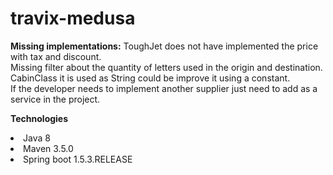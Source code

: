 # travix-medusa

<strong>Missing implementations:</strong>
  ToughJet does not have implemented the price with tax and discount.<br>
  Missing filter about the quantity of letters used in the origin and destination.<br>
  CabinClass it is used as String could be improve it using a constant.<br>
  If the developer needs to implement another supplier just need to add as a service in the project.<br>
  
  
  <strong>Technologies</strong>
  <li>Java 8 </li>
  <li>Maven 3.5.0 </li>
  <li>Spring boot 1.5.3.RELEASE </li>